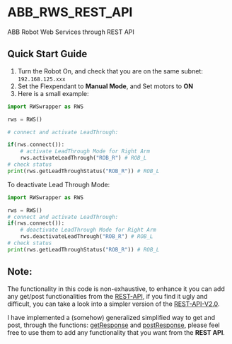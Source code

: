 # ABB_RWS_REST_API
ABB Robot Web Services through REST API

## Quick Start Guide

1. Turn the Robot On, and check that you are on the same subnet: `192.168.125.xxx`
2. Set the Flexpendant to **Manual Mode**, and Set motors to **ON**
3. Here is a small example:

```python
import RWSwrapper as RWS

rws = RWS()

# connect and activate LeadThrough:

if(rws.connect()):
    # activate LeadThrough Mode for Right Arm
    rws.activateLeadThrough("ROB_R") # ROB_L
# check status
print(rws.getLeadThroughStatus("ROB_R")) # ROB_L
```
To deactivate Lead Through Mode:

```python
import RWSwrapper as RWS

rws = RWS()
# connect and activate LeadThrough:
if(rws.connect()):
    # deactivate LeadThrough Mode for Right Arm
    rws.deactivateLeadThrough("ROB_R") # ROB_L
# check status
print(rws.getLeadThroughStatus("ROB_R")) # ROB_L
```

## Note:

The functionality in this code is non-exhaustive, to enhance it you can add any get/post functionalities from the [REST-API](https://developercenter.robotstudio.com/api/rwsApi/), if you find it ugly and difficult, you can take a look into a simpler version of the [REST-API-V2.0](https://developercenter.robotstudio.com/api/RWS).

I have implemented a (somehow) generalized simplified way to get and post, through the functions: [getResponse](RWSwrapper.py#L56) and [postResponse](RWSwrapper.py#L84), please feel free to use them to add any functionality that you want  from the **REST API**.
